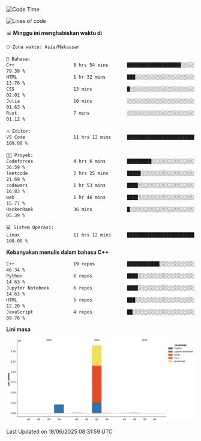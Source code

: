 <!--START_SECTION:waka-->
![Code Time](http://img.shields.io/badge/Code%20Time-281%20hrs%2013%20mins-blue)

![Lines of code](https://img.shields.io/badge/Sejak%20Hello%20World%20aku%20telah%20menulis-1.9%20million%20baris%20kode-blue)

📊 **Minggu ini menghabiskan waktu di** 

```text
🕑︎ Zona waktu: Asia/Makassar

💬 Bahasa: 
C++                      8 hrs 54 mins       ████████████████████░░░░░   79.39 % 
HTML                     1 hr 32 mins        ███░░░░░░░░░░░░░░░░░░░░░░   13.76 % 
CSS                      13 mins             █░░░░░░░░░░░░░░░░░░░░░░░░   02.01 % 
Julia                    10 mins             ░░░░░░░░░░░░░░░░░░░░░░░░░   01.63 % 
Rust                     7 mins              ░░░░░░░░░░░░░░░░░░░░░░░░░   01.12 % 

🔥 Editor: 
VS Code                  11 hrs 12 mins      █████████████████████████   100.00 % 

🐱‍💻 Proyek: 
Codeforces               4 hrs 6 mins        █████████░░░░░░░░░░░░░░░░   36.59 % 
leetcode                 2 hrs 25 mins       █████░░░░░░░░░░░░░░░░░░░░   21.69 % 
codewars                 1 hr 53 mins        ████░░░░░░░░░░░░░░░░░░░░░   16.83 % 
web                      1 hr 46 mins        ████░░░░░░░░░░░░░░░░░░░░░   15.77 % 
HackerRank               36 mins             █░░░░░░░░░░░░░░░░░░░░░░░░   05.39 % 

💻 Sistem Operasi: 
Linux                    11 hrs 12 mins      █████████████████████████   100.00 % 
```

**Kebanyakan menulis dalam bahasa C++** 

```text
C++                      19 repos            ████████████░░░░░░░░░░░░░   46.34 % 
Python                   6 repos             ████░░░░░░░░░░░░░░░░░░░░░   14.63 % 
Jupyter Notebook         6 repos             ████░░░░░░░░░░░░░░░░░░░░░   14.63 % 
HTML                     5 repos             ███░░░░░░░░░░░░░░░░░░░░░░   12.20 % 
JavaScript               4 repos             ██░░░░░░░░░░░░░░░░░░░░░░░   09.76 % 
```



**Lini masa**

![Lines of Code chart](https://raw.githubusercontent.com/yusuf601/yusuf601/main/assets/bar_graph.png)


 Last Updated on 18/06/2025 08:31:59 UTC
<!--END_SECTION:waka-->

